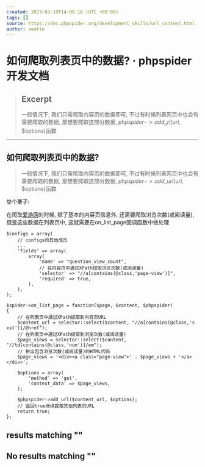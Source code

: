 ```yaml
---
created: 2023-03-19T14:05:18 (UTC +08:00)
tags: []
source: https://doc.phpspider.org/development_skills/url_context.html
author: seatle
---
```


# 如何爬取列表页中的数据? · phpspider开发文档

> ## Excerpt
> 一般情况下, 我们只需爬取内容页的数据即可, 不过有时候列表网页中也会有需要爬取的数据, 那想要爬取这部分数据, $phpspider->add_url($url, $options)函数

---
## 如何爬取列表页中的数据?

> 一般情况下, 我们只需爬取内容页的数据即可, 不过有时候列表网页中也会有需要爬取的数据, 那想要爬取这部分数据, $phpspider->add\_url($url, $options)函数

举个栗子:

在爬取[爱游网](http://www.ai.tt/)的时候, 除了基本的内容页信息外, 还需要爬取浏览次数(或阅读量), 但是这些数据在列表页中, 这就需要在on\_list\_page回调函数中做处理

```
$configs = array(
    // configs的其他成员
    ...
    'fields' => array(
        array(
            'name' => "question_view_count",
            // 在内容页中通过XPath提取浏览次数(或阅读量)
            'selector' => "//a[contains(@class,'page-view')]",
            'required' => true,
        ),
    ),
);

$spider->on_list_page = function($page, $content, $phpspider) 
{
    // 在列表页中通过XPath提取到内容页URL
    $content_url = selector::select($content, "//a[contains(@class,'s xst')]/@href");
    // 在列表页中通过XPath提取到浏览次数(或阅读量)
    $page_views = selector::select($content, "//td[contains(@class,'num')]/em");
    // 拼出包含浏览次数(或阅读量)的HTML代码
    $page_views = '<div><a class="page-view">' . $page_views + '</a></div>';

    $options = array(
        'method' => 'get',
        'context_data' => $page_views,
    );

    $phpspider->add_url($content_url, $options);
    // 返回true继续提取其他列表页URL
    return true;
};
```

## results matching ""

## No results matching ""
